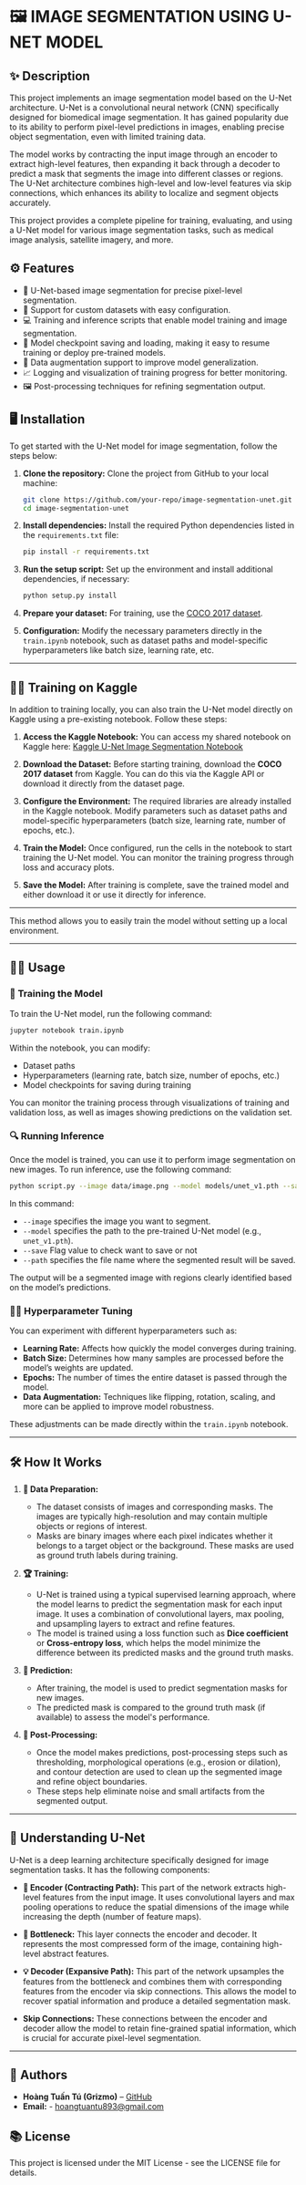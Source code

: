 # 🖼 IMAGE SEGMENTATION USING U-NET MODEL

## ✨ Description
This project implements an image segmentation model based on the U-Net architecture. U-Net is a convolutional neural network (CNN) specifically designed for biomedical image segmentation. It has gained popularity due to its ability to perform pixel-level predictions in images, enabling precise object segmentation, even with limited training data.

The model works by contracting the input image through an encoder to extract high-level features, then expanding it back through a decoder to predict a mask that segments the image into different classes or regions. The U-Net architecture combines high-level and low-level features via skip connections, which enhances its ability to localize and segment objects accurately.

This project provides a complete pipeline for training, evaluating, and using a U-Net model for various image segmentation tasks, such as medical image analysis, satellite imagery, and more.

## ⚙ Features
- 🧠 U-Net-based image segmentation for precise pixel-level segmentation.
- 📸 Support for custom datasets with easy configuration.
- 💻 Training and inference scripts that enable model training and image segmentation.
- 💾 Model checkpoint saving and loading, making it easy to resume training or deploy pre-trained models.
- 🔧 Data augmentation support to improve model generalization.
- 📈 Logging and visualization of training progress for better monitoring.
- 🖼 Post-processing techniques for refining segmentation output.

## 🖥 Installation
To get started with the U-Net model for image segmentation, follow the steps below:

1. **Clone the repository:**
   Clone the project from GitHub to your local machine:
   ```bash
   git clone https://github.com/your-repo/image-segmentation-unet.git
   cd image-segmentation-unet
   ```

2. **Install dependencies:**
   Install the required Python dependencies listed in the `requirements.txt` file:
   ```bash
   pip install -r requirements.txt
   ```

3. **Run the setup script:**
   Set up the environment and install additional dependencies, if necessary:
   ```bash
   python setup.py install
   ```

4. **Prepare your dataset:**
   For training, use the [COCO 2017 dataset](https://www.kaggle.com/datasets/awsaf49/coco-2017-dataset).

5. **Configuration:**
   Modify the necessary parameters directly in the `train.ipynb` notebook, such as dataset paths and model-specific hyperparameters like batch size, learning rate, etc.

---

## 🧑‍💻 Training on Kaggle

In addition to training locally, you can also train the U-Net model directly on Kaggle using a pre-existing notebook. Follow these steps:

1. **Access the Kaggle Notebook:**
   You can access my shared notebook on Kaggle here:
   [Kaggle U-Net Image Segmentation Notebook](https://www.kaggle.com/code/grizmo/imagesegmentations)

2. **Download the Dataset:**
   Before starting training, download the **COCO 2017 dataset** from Kaggle. You can do this via the Kaggle API or download it directly from the dataset page.

3. **Configure the Environment:**
   The required libraries are already installed in the Kaggle notebook. Modify parameters such as dataset paths and model-specific hyperparameters (batch size, learning rate, number of epochs, etc.).

4. **Train the Model:**
   Once configured, run the cells in the notebook to start training the U-Net model. You can monitor the training progress through loss and accuracy plots.

5. **Save the Model:**
   After training is complete, save the trained model and either download it or use it directly for inference.

---

This method allows you to easily train the model without setting up a local environment.

---

## 👩‍💻 Usage

### 🚀 Training the Model
To train the U-Net model, run the following command:
```bash
jupyter notebook train.ipynb
```
Within the notebook, you can modify:
- Dataset paths
- Hyperparameters (learning rate, batch size, number of epochs, etc.)
- Model checkpoints for saving during training

You can monitor the training process through visualizations of training and validation loss, as well as images showing predictions on the validation set.

### 🔍 Running Inference
Once the model is trained, you can use it to perform image segmentation on new images. To run inference, use the following command:
```bash
python script.py --image data/image.png --model models/unet_v1.pth --save --path output.png
```
In this command:
- `--image` specifies the image you want to segment.
- `--model` specifies the path to the pre-trained U-Net model (e.g., `unet_v1.pth`).
- `--save` Flag value to check want to save or not
- `--path` specifies the file name where the segmented result will be saved.

The output will be a segmented image with regions clearly identified based on the model’s predictions.

### 🧑‍💻 Hyperparameter Tuning
You can experiment with different hyperparameters such as:
- **Learning Rate:** Affects how quickly the model converges during training.
- **Batch Size:** Determines how many samples are processed before the model’s weights are updated.
- **Epochs:** The number of times the entire dataset is passed through the model.
- **Data Augmentation:** Techniques like flipping, rotation, scaling, and more can be applied to improve model robustness.

These adjustments can be made directly within the `train.ipynb` notebook.

---

## 🛠 How It Works

1. **📃 Data Preparation:**
   - The dataset consists of images and corresponding masks. The images are typically high-resolution and may contain multiple objects or regions of interest.
   - Masks are binary images where each pixel indicates whether it belongs to a target object or the background. These masks are used as ground truth labels during training.

2. **🏆 Training:**
   - U-Net is trained using a typical supervised learning approach, where the model learns to predict the segmentation mask for each input image. It uses a combination of convolutional layers, max pooling, and upsampling layers to extract and refine features.
   - The model is trained using a loss function such as **Dice coefficient** or **Cross-entropy loss**, which helps the model minimize the difference between its predicted masks and the ground truth masks.

3. **🔎 Prediction:**
   - After training, the model is used to predict segmentation masks for new images.
   - The predicted mask is compared to the ground truth mask (if available) to assess the model's performance.

4. **🎨 Post-Processing:**
   - Once the model makes predictions, post-processing steps such as thresholding, morphological operations (e.g., erosion or dilation), and contour detection are used to clean up the segmented image and refine object boundaries.
   - These steps help eliminate noise and small artifacts from the segmented output.

---

## 📒 Understanding U-Net
U-Net is a deep learning architecture specifically designed for image segmentation tasks. It has the following components:
- **📝 Encoder (Contracting Path):** This part of the network extracts high-level features from the input image. It uses convolutional layers and max pooling operations to reduce the spatial dimensions of the image while increasing the depth (number of feature maps).
  
- **🎥 Bottleneck:** This layer connects the encoder and decoder. It represents the most compressed form of the image, containing high-level abstract features.

- **💡 Decoder (Expansive Path):** This part of the network upsamples the features from the bottleneck and combines them with corresponding features from the encoder via skip connections. This allows the model to recover spatial information and produce a detailed segmentation mask.
  
- **Skip Connections:** These connections between the encoder and decoder allow the model to retain fine-grained spatial information, which is crucial for accurate pixel-level segmentation.

---

## 👤 Authors
- **Hoàng Tuấn Tú (Grizmo)** – [GitHub](https://github.com/Grizmo2610)
- **Email:** - hoangtuantu893@gmail.com

## 📚 License
This project is licensed under the MIT License - see the LICENSE file for details.